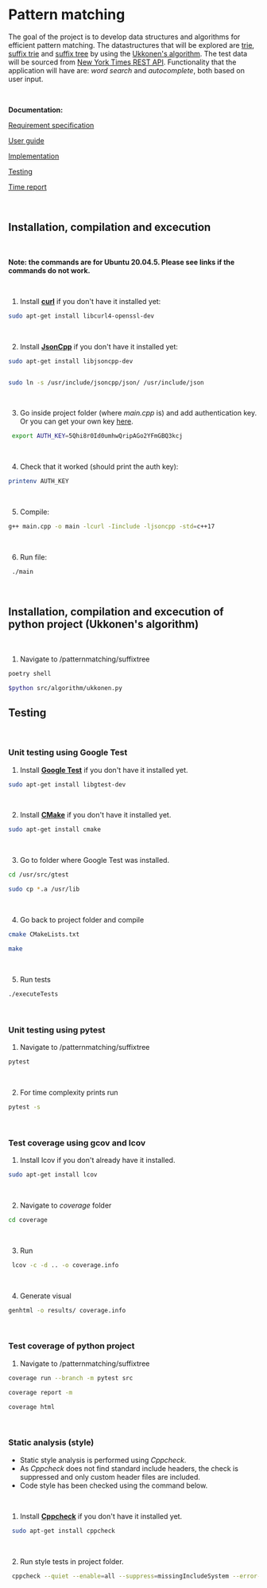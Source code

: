 
# Pattern matching 

The goal of the project is to develop data structures and algorithms for efficient pattern matching. The datastructures that will be explored are [trie](https://en.wikipedia.org/wiki/Trie), [suffix trie](https://en.wikipedia.org/wiki/Trie) and [suffix tree](https://en.wikipedia.org/wiki/Generalized_suffix_tree) by using the [Ukkonen's algorithm](https://en.wikipedia.org/wiki/Ukkonen%27s_algorithm). The test data will be sourced from [New York Times REST API](https://developer.nytimes.com/apis). Functionality that the application will have are: *word search* and *autocomplete*, both based on user input.

<br />


**Documentation:**

[Requirement specification](https://github.com/r-elsa/treecomparison/blob/master/documentation/requirements.md)

[User guide](https://github.com/r-elsa/pattern-matching/blob/master/documentation/user_guide.md)

[Implementation](https://github.com/r-elsa/pattern-matching/blob/master/documentation/implementation.md)

[Testing](https://github.com/r-elsa/pattern-matching/blob/master/documentation/testing.md)

[Time report](https://github.com/r-elsa/pattern-matching/blob/master/documentation/progress_reports/time_report.md)


<br />



## Installation, compilation and excecution
<br />

**Note: the commands are for Ubuntu 20.04.5. Please see links if the commands do not work.**

<br />

1. Install [**curl**](https://curl.se/download.html) if you don't have it installed yet:

```bash
sudo apt-get install libcurl4-openssl-dev
```

<br />

2. Install [**JsonCpp**](https://github.com/open-source-parsers/jsoncpp) if you don't have it installed yet:

```bash
sudo apt-get install libjsoncpp-dev

```
```bash

sudo ln -s /usr/include/jsoncpp/json/ /usr/include/json
```

<br />

3. Go inside project folder (where *main.cpp* is) and add authentication key. Or you can get your own key [here](https://developer.nytimes.com/docs/articlesearch-product/1/overview).

```bash
 export AUTH_KEY=5Qhi8r0Id0umhwQripAGo2YFmGBQ3kcj

```

<br />

4. Check that it worked (should print the auth key):

```bash
printenv AUTH_KEY

```

<br />

5. Compile:

```bash
g++ main.cpp -o main -lcurl -Iinclude -ljsoncpp -std=c++17
```

<br />

6. Run file:

```bash
 ./main
```

<br />

## Installation, compilation and excecution of python project (Ukkonen's algorithm)

<br />

1. Navigate to /patternmatching/suffixtree


```bash
poetry shell
```

```bash
$python src/algorithm/ukkonen.py
```



## Testing 
<br />

### Unit testing using Google Test


1. Install [**Google Test**](https://github.com/google/googletest) if you don't have it installed yet.

```bash
sudo apt-get install libgtest-dev
```

<br />

2. Install [**CMake**](https://cmake.org/install/) if you don't have it installed yet.

```bash
sudo apt-get install cmake
```

<br />


3. Go to folder where Google Test was installed.

```bash
cd /usr/src/gtest
```
```bash
sudo cp *.a /usr/lib
```

<br />

4. Go back to project folder and compile

```bash
cmake CMakeLists.txt
```

```bash
make
```

<br />

5. Run tests

```bash
./executeTests
```

<br />

### Unit testing using pytest 

1. Navigate to /patternmatching/suffixtree

```bash
pytest
```

<br />

2. For time complexity prints run

```bash
pytest -s
```

<br />


### Test coverage using gcov and lcov

1. Install lcov if you don't already have it installed.

```bash
sudo apt-get install lcov
```

<br />

2. Navigate to *coverage* folder

```bash
cd coverage
```

<br />

3. Run

```bash
 lcov -c -d .. -o coverage.info
```

<br />

4. Generate visual 

```bash
genhtml -o results/ coverage.info
```

<br />



### Test coverage of python project

1. Navigate to /patternmatching/suffixtree

```bash
coverage run --branch -m pytest src
```

```bash
coverage report -m
```

```bash
coverage html
```

<br />



 ### Static analysis (style)
 
- Static style analysis is performed using *Cppcheck*. 
- As *Cppcheck* does not find standard include headers, the check is suppressed and only custom header files are included.
- Code style has been checked using the command below. 
 
<br />

1. Install [**Cppcheck**](https://cppcheck.sourceforge.io/) if you don't have it installed yet. 

```bash
 sudo apt-get install cppcheck
```

<br />

2. Run style tests in project folder.

```bash
 cppcheck --quiet --enable=all --suppress=missingIncludeSystem --error-exitcode=1 main.cpp
```
<br />
<br />

